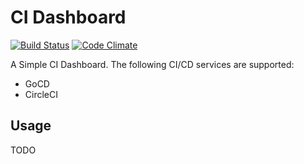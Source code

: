 # CI Dashboard

[![Build Status](https://travis-ci.org/zhangyuan/ci_dashboard.svg?branch=master)](https://travis-ci.org/zhangyuan/ci_dashboard)
[![Code Climate](https://codeclimate.com/github/zhangyuan/ci_dashboard.svg)](https://codeclimate.com/github/zhangyuan/ci_dashboard)

A Simple CI Dashboard. The following CI/CD services are supported:

* GoCD
* CircleCI

## Usage

TODO

